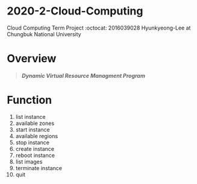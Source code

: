 # 2020-2-Cloud-Computing
Cloud Computing Term Project   :octocat: 2016039028 Hyunkyeong-Lee at Chungbuk National University

# Overview
> ##### Dynamic Virtual Resource Managment Program

# Function
1. list instance    
2. available zones
3. start instance
4. available regions
5. stop instance
6. create instance
7. reboot instance
8. list images
9. terminate instance
99. quit
